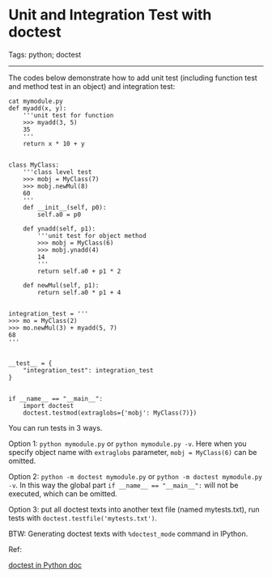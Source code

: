 # Unit and Integration Test with doctest
Tags: python; doctest

------

The codes below demonstrate how to add unit test (including function test and
method test in an object) and integration test:
```
cat mymodule.py
def myadd(x, y):
    '''unit test for function
    >>> myadd(3, 5)
    35
    '''
    return x * 10 + y


class MyClass:
    '''class level test
    >>> mobj = MyClass(7)
    >>> mobj.newMul(8)
    60
    '''
    def __init__(self, p0):
        self.a0 = p0

    def ynadd(self, p1):
        '''unit test for object method
        >>> mobj = MyClass(6)
        >>> mobj.ynadd(4)
        14
        '''
        return self.a0 + p1 * 2

    def newMul(self, p1):
        return self.a0 * p1 + 4


integration_test = '''
>>> mo = MyClass(2)
>>> mo.newMul(3) + myadd(5, 7)
68
'''


__test__ = {
    "integration_test": integration_test
}


if __name__ == "__main__":
    import doctest
    doctest.testmod(extraglobs={'mobj': MyClass(7)})
```

You can run tests in 3 ways.

Option 1: `python mymodule.py` or `python mymodule.py -v`.
Here when you specify object name with `extraglobs` parameter,
`mobj = MyClass(6)` can be omitted.

Option 2: `python -m doctest mymodule.py` or `python -m doctest mymodule.py -v`.
In this way the global part `if __name__ == "__main__":` will not be executed,
which can be omitted.

Option 3: put all doctest texts into another text file (named mytests.txt),
run tests with `doctest.testfile('mytests.txt')`.

BTW: Generating doctest texts with `%doctest_mode` command in IPython.

Ref:

[doctest in Python doc](https://docs.python.org/3/library/doctest.html)
